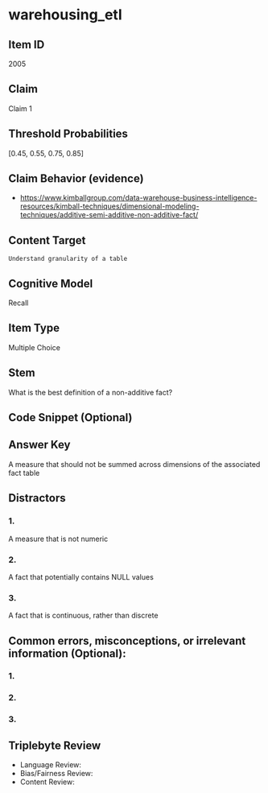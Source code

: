 # warehousing_etl

## Item ID
2005

## Claim
Claim 1

## Threshold Probabilities
[0.45, 0.55, 0.75, 0.85]

## Claim Behavior (evidence)
- https://www.kimballgroup.com/data-warehouse-business-intelligence-resources/kimball-techniques/dimensional-modeling-techniques/additive-semi-additive-non-additive-fact/

## Content Target
`Understand granularity of a table`

## Cognitive Model
Recall

## Item Type
Multiple Choice

## Stem
What is the best definition of a non-additive fact?

## Code Snippet (Optional)

## Answer Key
A measure that should not be summed across dimensions of the associated fact table

## Distractors
### 1.
A measure that is not numeric

### 2.
A fact that potentially contains NULL values

### 3.
A fact that is continuous, rather than discrete

## Common errors, misconceptions, or irrelevant information (Optional):
### 1.

### 2.

### 3.

## Triplebyte Review
- Language Review:
- Bias/Fairness Review:
- Content Review:
